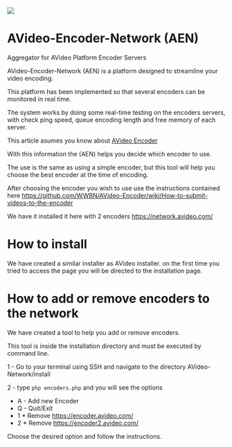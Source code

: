 <img src="https://avideo.tube/website/assets/151/images/avideo_network.png"/>

# AVideo-Encoder-Network (AEN)
Aggregator for AVideo Platform Encoder Servers

AVideo-Encoder-Network (AEN) is a platform designed to streamline your video encoding.

This platform has been implemented so that several encoders can be monitored in real time.

The system works by doing some real-time testing on the encoders servers, with check ping speed, queue encoding length and free memory of each server.

This article asumes you know about <a href="http://git.encoder.avideo.com/" class="" target="_blank">AVideo Encoder</a>

With this information the (AEN) helps you decide which encoder to use.

The use is the same as using a simple encoder, but this tool will help you choose the best encoder at the time of encoding.

After choosing the encoder you wish to use use the instructions contained here https://github.com/WWBN/AVideo-Encoder/wiki/How-to-submit-videos-to-the-encoder

We have it installed it here with 2 encoders https://network.avideo.com/

# How to install

We have created a similar installer as AVideo installer.
on the first time you tried to access the page you will be directed to the installation page.

# How to add or remove encoders to the network

We have created a tool to help you add or remove encoders.

This tool is inside the installation directory and must be executed by command line.

1 - Go to your terminal using SSH and navigate to the directory AVideo-Network/install

2 - type `php encoders.php` and you will see the options

* A - Add new Encoder
* Q - Quit/Exit
* 1 * Remove https://encoder.avideo.com/
* 2 * Remove https://encoder2.avideo.com/

Choose the desired option and follow the instructions.
